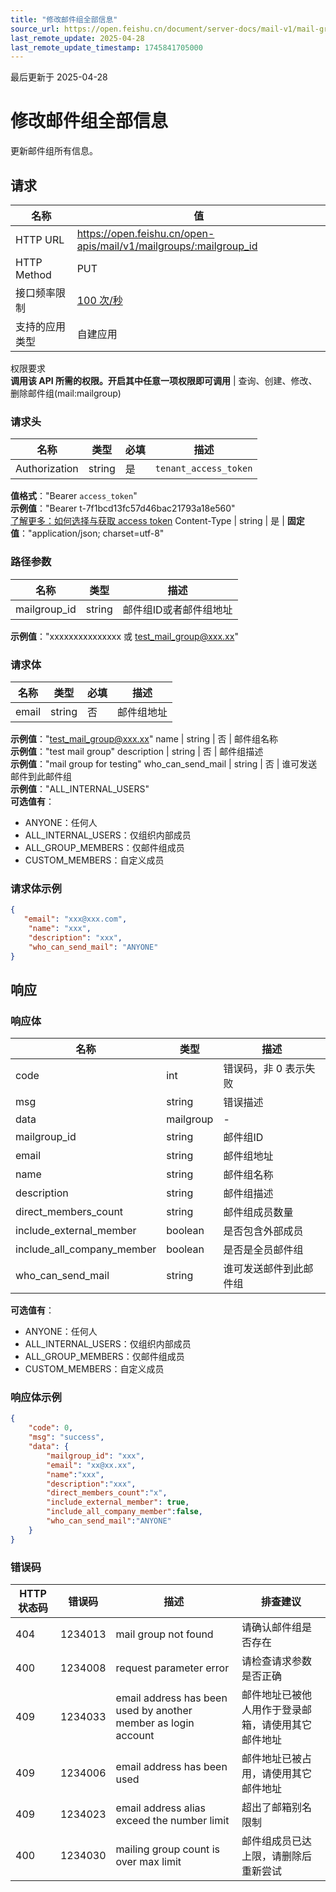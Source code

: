 ```yaml
---
title: "修改邮件组全部信息"
source_url: https://open.feishu.cn/document/server-docs/mail-v1/mail-group/mailgroup/update
last_remote_update: 2025-04-28
last_remote_update_timestamp: 1745841705000
---
```

最后更新于 2025-04-28

# 修改邮件组全部信息

更新邮件组所有信息。

## 请求
名称 | 值
---|---
HTTP URL | https://open.feishu.cn/open-apis/mail/v1/mailgroups/:mailgroup_id
HTTP Method | PUT
接口频率限制 | [100 次/秒](https://open.feishu.cn/document/ukTMukTMukTM/uUzN04SN3QjL1cDN)
支持的应用类型 | 自建应用
权限要求  
            **调用该 API 所需的权限。开启其中任意一项权限即可调用** | 查询、创建、修改、删除邮件组(mail:mailgroup)

### 请求头

名称 | 类型 | 必填 | 描述
--- | --- | --- | ---
Authorization | string | 是 | `tenant_access_token`  
**值格式**："Bearer `access_token`"  
**示例值**："Bearer t-7f1bcd13fc57d46bac21793a18e560"  
[了解更多：如何选择与获取 access token](https://open.feishu.cn/document/uAjLw4CM/ugTN1YjL4UTN24CO1UjN/trouble-shooting/how-to-choose-which-type-of-token-to-use)
Content-Type | string | 是 | **固定值**："application/json; charset=utf-8"

### 路径参数

名称 | 类型 | 描述
--- | --- | ---
mailgroup_id | string | 邮件组ID或者邮件组地址  
**示例值**："xxxxxxxxxxxxxxx 或 test_mail_group@xxx.xx"

### 请求体

名称 | 类型 | 必填 | 描述
--- | --- | --- | ---
email | string | 否 | 邮件组地址  
**示例值**："test_mail_group@xxx.xx"
name | string | 否 | 邮件组名称  
**示例值**："test mail group"
description | string | 否 | 邮件组描述  
**示例值**："mail group for testing"
who_can_send_mail | string | 否 | 谁可发送邮件到此邮件组  
**示例值**："ALL_INTERNAL_USERS"  
**可选值有**：  
- ANYONE：任何人  
- ALL_INTERNAL_USERS：仅组织内部成员  
- ALL_GROUP_MEMBERS：仅邮件组成员  
- CUSTOM_MEMBERS：自定义成员

### 请求体示例
```json
{ 
   "email": "xxx@xxx.com",
    "name": "xxx",
    "description": "xxx",
    "who_can_send_mail": "ANYONE"
}
```

## 响应

### 响应体

名称 | 类型 | 描述
--- | --- | ---
code | int | 错误码，非 0 表示失败
msg | string | 错误描述
data | mailgroup | \-
mailgroup_id | string | 邮件组ID
email | string | 邮件组地址
name | string | 邮件组名称
description | string | 邮件组描述
direct_members_count | string | 邮件组成员数量
include_external_member | boolean | 是否包含外部成员
include_all_company_member | boolean | 是否是全员邮件组
who_can_send_mail | string | 谁可发送邮件到此邮件组  
**可选值有**：  
- ANYONE：任何人  
- ALL_INTERNAL_USERS：仅组织内部成员  
- ALL_GROUP_MEMBERS：仅邮件组成员  
- CUSTOM_MEMBERS：自定义成员

### 响应体示例
```json
{
    "code": 0,
    "msg": "success",
    "data": {
        "mailgroup_id": "xxx",
        "email": "xx@xx.xx",
        "name":"xxx",
        "description":"xxx",
        "direct_members_count":"x",
        "include_external_member": true,
        "include_all_company_member":false,
        "who_can_send_mail":"ANYONE"
    }
}
```

### 错误码

HTTP状态码 | 错误码 | 描述 | 排查建议
--- | --- | --- | ---
404 | 1234013 | mail group not found | 请确认邮件组是否存在
400 | 1234008 | request parameter error | 请检查请求参数是否正确
409 | 1234033 | email address has been used by another member as login account | 邮件地址已被他人用作于登录邮箱，请使用其它邮件地址
409 | 1234006 | email address has been used | 邮件地址已被占用，请使用其它邮件地址
409 | 1234023 | email address alias exceed the number limit | 超出了邮箱别名限制
400 | 1234030 | mailing group count is over max limit | 邮件组成员已达上限，请删除后重新尝试
